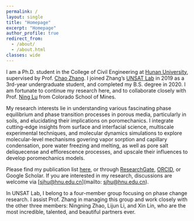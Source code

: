 ```yaml
---
permalink: /
layout: single
title: "Homepage"
excerpt: "Homepage"
author_profile: true
redirect_from: 
  - /about/
  - /about.html
classes: wide
---
```



I am a Ph.D. student in the College of Civil Engineering at [Hunan University](http://www-en.hnu.edu.cn/), supervised by Prof. [Chao Zhang](https://www.researchgate.net/profile/Chao-Zhang-43). I joined Zhang’s [UNSAT Lab](/chaozhanghnu.github.io/) in 2019 as a 3rd-year undergraduate student, and completed my B.S. degree in 2020. I am fortunate to continue my research here, and to collaborate closely with Prof. [Ning Lu](https://cee.mines.edu/project/lu-ning/) from Colorado School of Mines.


My research interests lie in understanding various fascinating phase equilibrium and phase transition processes in porous media, particularly in soils, and elucidating their implications on poromechanics. I integrate cutting-edge insights from surface and interfacial science, multiscale experimental techniques, and molecular dynamics simulations to explore molecular-level mechanisms govering vapor sorption and capillary condensation, pore water freezing and melting, as well as pore salt deliquecense and efflorescence processes, and upscale their influences to develop poromechanics models.


Please find my publication list [here](/publications/), or through [ResearchGate](https://www.researchgate.net/profile/Shaojie-Hu-3), [ORCID](https://orcid.org/0000-0003-2730-930X), or Google Scholar. If you are interested in my research, discussions are welcome via [sjhu@hnu.edu.cn](mailto: sjhu@hnu.edu.cn).


In UNSAT Lab, I belong to a four-member group focusing on phase change research. I assist Prof. Zhang in managing this group and work closely with the other three members: Ningning Zhao, Lijun Li, and Xin Lin, who are the most incredible, talented, and beautiful partners ever.


